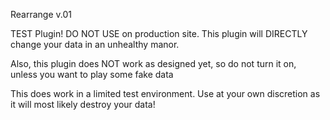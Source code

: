 Rearrange
v.01

TEST Plugin! DO NOT USE on production site.
This plugin will DIRECTLY change your data in an unhealthy manor.

Also, this plugin does NOT work as designed yet, so do not turn it on, unless
you want to play some fake data

This does work in a limited test environment.
Use at your own discretion as it will most likely destroy your data!
